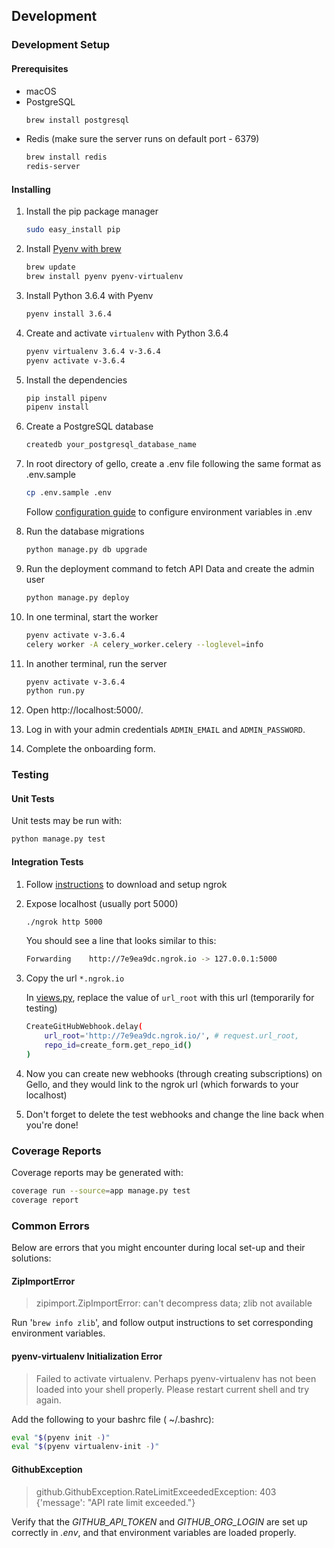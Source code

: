 ## Development

### Development Setup

#### Prerequisites

- macOS
- PostgreSQL
    ```bash
    brew install postgresql
    ```
- Redis (make sure the server runs on default port - 6379)
    ```bash
    brew install redis
    redis-server
    ```

#### Installing

1. Install the pip package manager

    ```bash
    sudo easy_install pip
    ```

2. Install [Pyenv with brew](https://github.com/pyenv/pyenv#homebrew-on-mac-os-x)

    ```bash
    brew update
    brew install pyenv pyenv-virtualenv
    ```

3. Install Python 3.6.4 with Pyenv

    ```bash
    pyenv install 3.6.4
    ```

4. Create and activate `virtualenv` with Python 3.6.4

    ```bash
    pyenv virtualenv 3.6.4 v-3.6.4
    pyenv activate v-3.6.4
    ```

5. Install the dependencies

    ```bash
    pip install pipenv
    pipenv install
    ```

6. Create a PostgreSQL database

    ```bash
    createdb your_postgresql_database_name
    ```

7. In root directory of gello, create a .env file following the same format as .env.sample

    ```bash
    cp .env.sample .env
    ```
    Follow [configuration guide](configuration.md) to configure environment variables in .env

8. Run the database migrations

    ```bash
    python manage.py db upgrade
    ```

9. Run the deployment command to fetch API Data and create the admin user

    ```bash
    python manage.py deploy
    ```

10. In one terminal, start the worker

    ```bash
    pyenv activate v-3.6.4
    celery worker -A celery_worker.celery --loglevel=info
    ```

11. In another terminal, run the server

    ```bash
    pyenv activate v-3.6.4
    python run.py
    ```

12. Open http://localhost:5000/.

13. Log in with your admin credentials `ADMIN_EMAIL` and `ADMIN_PASSWORD`.

14. Complete the onboarding form.

### Testing

#### Unit Tests

Unit tests may be run with:

```bash
python manage.py test
```

#### Integration Tests

1. Follow [instructions](https://ngrok.com/download) to download and setup ngrok

2. Expose localhost (usually port 5000)

    ```bash
    ./ngrok http 5000
    ```
    You should see a line that looks similar to this:

    ```bash
    Forwarding    http://7e9ea9dc.ngrok.io -> 127.0.0.1:5000
    ```

3. Copy the url `*.ngrok.io`

    In [views.py](../app/controllers/subscriptions/views.py), replace the value of `url_root` with this url (temporarily for testing)

    ```bash
    CreateGitHubWebhook.delay(
        url_root='http://7e9ea9dc.ngrok.io/', # request.url_root,
        repo_id=create_form.get_repo_id()
    )
    ```

4. Now you can create new webhooks (through creating subscriptions) on Gello, and they would link to the ngrok url (which forwards to your localhost)

5. Don't forget to delete the test webhooks and change the line back when you're done!


### Coverage Reports

Coverage reports may be generated with:

```bash
coverage run --source=app manage.py test
coverage report
```

### Common Errors

Below are errors that you might encounter during local set-up and their solutions:

#### ZipImportError
> zipimport.ZipImportError: can't decompress data; zlib not available

Run '`brew info zlib`', and follow output instructions to set corresponding environment variables.

#### pyenv-virtualenv Initialization Error
> Failed to activate virtualenv. Perhaps pyenv-virtualenv has not been loaded into your shell properly. Please restart current shell and try again.

Add the following to your bashrc file ( ~/.bashrc):

```bash
eval "$(pyenv init -)"
eval "$(pyenv virtualenv-init -)"
```

#### GithubException
> github.GithubException.RateLimitExceededException: 403 {'message': "API rate limit exceeded."}

Verify that the *GITHUB_API_TOKEN* and *GITHUB_ORG_LOGIN* are set up correctly in *.env*, and that environment variables are loaded properly.
